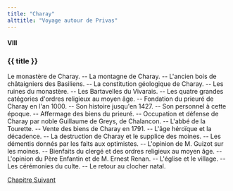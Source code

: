 ```yaml
---
title: "Charay"
alttitle: "Voyage autour de Privas"
---
```


#### VIII

### {{ title }}

<div class="tltr">

Le monastère de Charay. -- La montagne de Charay. -- L'ancien bois de
châtaigniers des Basiliens. -- La constitution géologique de Charay. -- Les
ruines du monastère. -- Les Bartavelles du Vivarais. -- Les quatre grandes
catégories d'ordres religieux au moyen âge. -- Fondation du prieuré de Charay en
l'an 1000. -- Son histoire jusqu'en 1427. -- Son personnel à cette époque. --
Affermage des biens du prieuré. -- Occupation et défense de Charay par noble
Guillaume de Greys, de Chalancon. -- L'abbé de la Tourette. -- Vente des biens
de Charay en 1791. -- L'âge héroïque et la décadence. -- La destruction de
Charay et le supplice des moines. -- Les démentis donnés par les faits aux
optimistes. -- L'opinion de M. Guizot sur les moines. -- Bienfaits du clergé et
des ordres religieux au moyen âge. -- L'opinion du Père Enfantin et de M. Ernest
Renan. -- L'église et le village. -- Les cérémonies du culte. -- Le retour au
clocher natal.

</div>

<div id="next">

[Chapitre Suivant](09.html)

</div>
